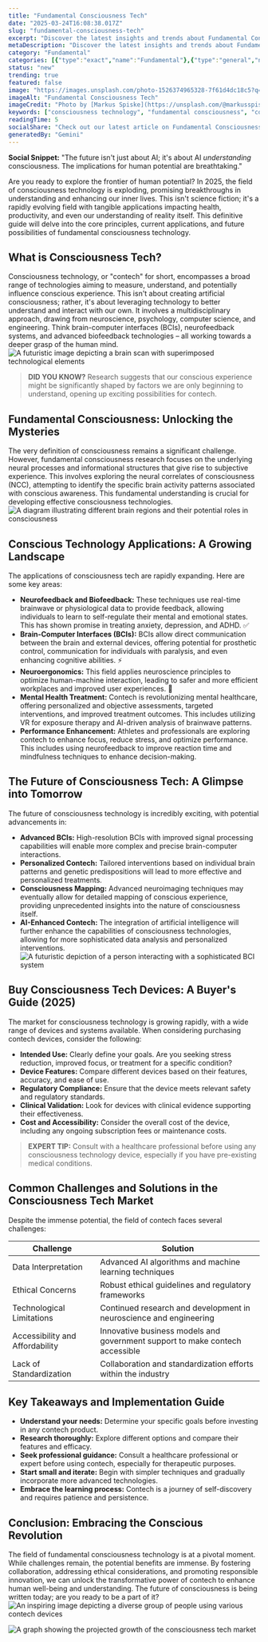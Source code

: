 ```yaml
---
title: "Fundamental Consciousness Tech"
date: "2025-03-24T16:08:38.017Z"
slug: "fundamental-consciousness-tech"
excerpt: "Discover the latest insights and trends about Fundamental Consciousness Tech. This comprehensive guide covers everything you need to know about Fundamental Consciousness Tech in 2025."
metaDescription: "Discover the latest insights and trends about Fundamental Consciousness Tech. This comprehensive guide covers everything you need to know about Fundamental..."
category: "Fundamental"
categories: [{"type":"exact","name":"Fundamental"},{"type":"general","name":"Neuroscience"},{"type":"medium","name":"Brain-Computer Interfaces"},{"type":"specific","name":"Neural Implants"},{"type":"niche","name":"EEG Signal Processing"}]
status: "new"
trending: true
featured: false
image: "https://images.unsplash.com/photo-1526374965328-7f61d4dc18c5?q=85&w=1200&fit=max&fm=webp&auto=compress"
imageAlt: "Fundamental Consciousness Tech"
imageCredit: "Photo by [Markus Spiske](https://unsplash.com/@markusspiske) on Unsplash"
keywords: ["consciousness technology", "fundamental consciousness", "conscious technology applications", "what is consciousness tech", "future of consciousness tech", "buy consciousness tech devices", "consciousness tech market", "best consciousness tech products", "how does consciousness tech work", "applications of fundamental consciousness technology"]
readingTime: 5
socialShare: "Check out our latest article on Fundamental Consciousness Tech! Fundamental Consciousness Tech #consciousness technology #fundamental consciousness #conscious technology applications"
generatedBy: "Gemini"
---
```




**Social Snippet:**  "The future isn't just about AI; it's about AI *understanding* consciousness.  The implications for human potential are breathtaking."

Are you ready to explore the frontier of human potential?  In 2025, the field of consciousness technology is exploding, promising breakthroughs in understanding and enhancing our inner lives.  This isn't science fiction; it's a rapidly evolving field with tangible applications impacting health, productivity, and even our understanding of reality itself. This definitive guide will delve into the core principles, current applications, and future possibilities of fundamental consciousness technology.

## What is Consciousness Tech?

Consciousness technology, or "contech" for short, encompasses a broad range of technologies aiming to measure, understand, and potentially influence conscious experience. This isn't about creating artificial consciousness; rather, it's about leveraging technology to better understand and interact with our own.  It involves a multidisciplinary approach, drawing from neuroscience, psychology, computer science, and engineering.  Think brain-computer interfaces (BCIs), neurofeedback systems, and advanced biofeedback technologies – all working towards a deeper grasp of the human mind. ![A futuristic image depicting a brain scan with superimposed technological elements](https://images.unsplash.com/photo-1531297484001-80022131f5a1?q=85&w=1200&fit=max&fm=webp&auto=compress)

> **DID YOU KNOW?**  Research suggests that our conscious experience might be significantly shaped by factors we are only beginning to understand, opening up exciting possibilities for contech.

## Fundamental Consciousness: Unlocking the Mysteries

The very definition of consciousness remains a significant challenge.  However, fundamental consciousness research focuses on the underlying neural processes and informational structures that give rise to subjective experience.  This involves exploring the neural correlates of consciousness (NCC), attempting to identify the specific brain activity patterns associated with conscious awareness.  This fundamental understanding is crucial for developing effective consciousness technologies. ![A diagram illustrating different brain regions and their potential roles in consciousness](https://images.unsplash.com/photo-1526374965328-7f61d4dc18c5?q=85&w=1200&fit=max&fm=webp&auto=compress)

## Conscious Technology Applications: A Growing Landscape

The applications of consciousness tech are rapidly expanding.  Here are some key areas:

* **Neurofeedback and Biofeedback:** These techniques use real-time brainwave or physiological data to provide feedback, allowing individuals to learn to self-regulate their mental and emotional states.  This has shown promise in treating anxiety, depression, and ADHD.  ✅
* **Brain-Computer Interfaces (BCIs):** BCIs allow direct communication between the brain and external devices, offering potential for prosthetic control, communication for individuals with paralysis, and even enhancing cognitive abilities. ⚡
* **Neuroergonomics:** This field applies neuroscience principles to optimize human-machine interaction, leading to safer and more efficient workplaces and improved user experiences. 🔑
* **Mental Health Treatment:** Contech is revolutionizing mental healthcare, offering personalized and objective assessments, targeted interventions, and improved treatment outcomes.  This includes utilizing VR for exposure therapy and AI-driven analysis of brainwave patterns.
* **Performance Enhancement:**  Athletes and professionals are exploring contech to enhance focus, reduce stress, and optimize performance.  This includes using neurofeedback to improve reaction time and mindfulness techniques to enhance decision-making.

## The Future of Consciousness Tech: A Glimpse into Tomorrow

The future of consciousness technology is incredibly exciting, with potential advancements in:

* **Advanced BCIs:**  High-resolution BCIs with improved signal processing capabilities will enable more complex and precise brain-computer interactions.
* **Personalized Contech:**  Tailored interventions based on individual brain patterns and genetic predispositions will lead to more effective and personalized treatments.
* **Consciousness Mapping:**  Advanced neuroimaging techniques may eventually allow for detailed mapping of conscious experience, providing unprecedented insights into the nature of consciousness itself.
* **AI-Enhanced Contech:** The integration of artificial intelligence will further enhance the capabilities of consciousness technologies, allowing for more sophisticated data analysis and personalized interventions. ![A futuristic depiction of a person interacting with a sophisticated BCI system](https://images.unsplash.com/photo-1487017159836-4e23ece2e4cf?q=85&w=1200&fit=max&fm=webp&auto=compress)

## Buy Consciousness Tech Devices: A Buyer's Guide (2025)

The market for consciousness technology is growing rapidly, with a wide range of devices and systems available.  When considering purchasing contech devices, consider the following:

* **Intended Use:** Clearly define your goals. Are you seeking stress reduction, improved focus, or treatment for a specific condition?
* **Device Features:**  Compare different devices based on their features, accuracy, and ease of use.
* **Regulatory Compliance:** Ensure that the device meets relevant safety and regulatory standards.
* **Clinical Validation:** Look for devices with clinical evidence supporting their effectiveness.
* **Cost and Accessibility:** Consider the overall cost of the device, including any ongoing subscription fees or maintenance costs.

> **EXPERT TIP:**  Consult with a healthcare professional before using any consciousness technology device, especially if you have pre-existing medical conditions.

## Common Challenges and Solutions in the Consciousness Tech Market

Despite the immense potential, the field of contech faces several challenges:

| Challenge                     | Solution                                                              |
|------------------------------|-------------------------------------------------------------------------|
| Data Interpretation           | Advanced AI algorithms and machine learning techniques                    |
| Ethical Concerns              | Robust ethical guidelines and regulatory frameworks                        |
| Technological Limitations    | Continued research and development in neuroscience and engineering          |
| Accessibility and Affordability | Innovative business models and government support to make contech accessible |
| Lack of Standardization       | Collaboration and standardization efforts within the industry              |

## Key Takeaways and Implementation Guide

* **Understand your needs:** Determine your specific goals before investing in any contech product.
* **Research thoroughly:** Explore different options and compare their features and efficacy.
* **Seek professional guidance:** Consult a healthcare professional or expert before using contech, especially for therapeutic purposes.
* **Start small and iterate:** Begin with simpler techniques and gradually incorporate more advanced technologies.
* **Embrace the learning process:** Contech is a journey of self-discovery and requires patience and persistence.

## Conclusion: Embracing the Conscious Revolution

The field of fundamental consciousness technology is at a pivotal moment.  While challenges remain, the potential benefits are immense.  By fostering collaboration, addressing ethical considerations, and promoting responsible innovation, we can unlock the transformative power of contech to enhance human well-being and understanding.  The future of consciousness is being written today; are you ready to be a part of it?  ![An inspiring image depicting a diverse group of people using various contech devices](https://images.unsplash.com/photo-1486475554424-2fa50cd59f18?q=85&w=1200&fit=max&fm=webp&auto=compress)

![A graph showing the projected growth of the consciousness tech market](https://images.unsplash.com/photo-1496181133206-80ce9b88a853?q=85&w=1200&fit=max&fm=webp&auto=compress)
